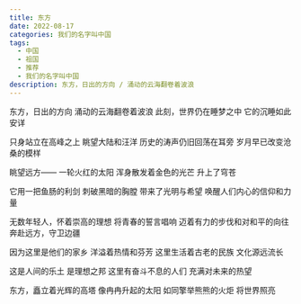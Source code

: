 ```yaml
---
title: 东方
date: 2022-08-17
categories: 我们的名字叫中国
tags:
  - 中国
  - 祖国
  - 推荐
  - 我们的名字叫中国
description: 东方，日出的方向 / 涌动的云海翻卷着波浪
---
```


东方，日出的方向
涌动的云海翻卷着波浪
此刻，世界仍在睡梦之中
它的沉睡如此安详

只身站立在高峰之上
眺望大陆和汪洋
历史的涛声仍旧回荡在耳旁
岁月早已改变沧桑的模样

眺望远方——
一轮火红的太阳
浑身散发着金色的光芒
升上了穹苍

它用一把鱼肠的利剑
刺破黑暗的胸膛
带来了光明与希望
唤醒人们内心的信仰和力量

无数年轻人，怀着崇高的理想
将青春的誓言唱响
迈着有力的步伐和对和平的向往
奔赴远方，守卫边疆

因为这里是他们的家乡
洋溢着热情和芬芳
这里生活着古老的民族
文化源远流长

这是人间的乐土
是理想之邦
这里有奋斗不息的人们
充满对未来的热望

东方，矗立着光辉的高塔
像冉冉升起的太阳
如同擎举熊熊的火炬
将世界照亮
